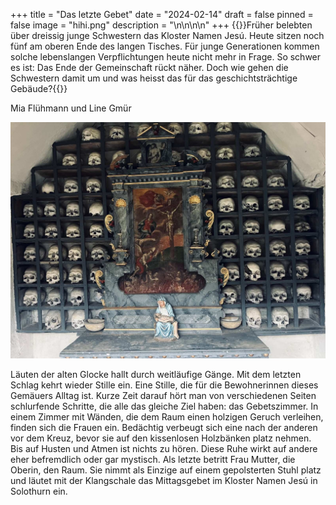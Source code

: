 +++
title = "Das letzte Gebet"
date = "2024-02-14"
draft = false
pinned = false
image = "hihi.png"
description = "\n\n\n\n"
+++
 {{<lead>}}Früher belebten über dreissig junge Schwestern das Kloster Namen Jesú. Heute sitzen noch fünf am oberen Ende des langen Tisches. Für junge Generationen kommen solche lebenslangen Verpflichtungen heute nicht mehr in Frage. So schwer es ist: Das Ende der Gemeinschaft rückt näher. Doch wie gehen die Schwestern damit um und was heisst das für das geschichtsträchtige Gebäude?{{</lead>}}

Mia Flühmann und Line Gmür 

![Bleibende Zeuginnen der Vergangenheit: Schädel von ehemaligen Schwestern, die im Laufe der 400-jährigen Existenz im Kloster Namen Jesú verstorben sind. (Fotografie von Mia Flühmann, Stand: 5.1.24)](lets-go.jpeg)

Läuten der alten Glocke hallt durch weitläufige Gänge. Mit dem letzten Schlag kehrt wieder Stille ein. Eine Stille, die für die Bewohnerinnen dieses Gemäuers Alltag ist. Kurze Zeit darauf hört man von verschiedenen Seiten schlurfende Schritte, die alle das gleiche Ziel haben: das Gebetszimmer. In einem Zimmer mit Wänden, die dem Raum einen holzigen Geruch verleihen, finden sich die Frauen ein. Bedächtig verbeugt sich eine nach der anderen vor dem Kreuz, bevor sie auf den kissenlosen Holzbänken platz nehmen. Bis auf Husten und Atmen ist nichts zu hören. Diese Ruhe wirkt auf andere eher befremdlich oder gar mystisch. Als letzte betritt Frau Mutter, die Oberin, den Raum. Sie nimmt als Einzige auf einem gepolsterten Stuhl platz und läutet mit der Klangschale das Mittagsgebet im Kloster Namen Jesú in Solothurn ein.